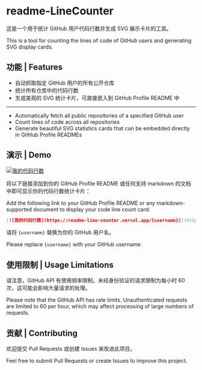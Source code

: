 # readme-LineCounter

这是一个用于统计 GitHub 用户代码行数并生成 SVG 展示卡片的工具。

This is a tool for counting the lines of code of GitHub users and generating SVG display cards.

## 功能 | Features

- 自动抓取指定 GitHub 用户的所有公开仓库
- 统计所有仓库中的代码行数
- 生成美观的 SVG 统计卡片，可直接嵌入到 GitHub Profile README 中

---

- Automatically fetch all public repositories of a specified GitHub user
- Count lines of code across all repositories
- Generate beautiful SVG statistics cards that can be embedded directly in GitHub Profile READMEs

## 演示 | Demo

[![我的代码行数](https://readme-line-counter.vercel.app/InsideEmpire)](https://github.com/InsideEmpire/readme-LineCounter)

将以下链接添加到你的 GitHub Profile README 或任何支持 markdown 的文档中即可显示你的代码行数统计卡片：

Add the following link to your GitHub Profile README or any markdown-supported document to display your code line count card:

```markdown
[![我的代码行数](https://readme-line-counter.vercel.app/{username})](https://github.com/InsideEmpire/readme-LineCounter)
```

请将 `{username}` 替换为你的 GitHub 用户名。

Please replace `{username}` with your GitHub username.

## 使用限制 | Usage Limitations

请注意，GitHub API 有使用频率限制。未经身份验证的请求限制为每小时 60 次，这可能会影响大量请求的处理。

Please note that the GitHub API has rate limits. Unauthenticated requests are limited to 60 per hour, which may affect processing of large numbers of requests.

## 贡献 | Contributing

欢迎提交 Pull Requests 或创建 Issues 来改进此项目。

Feel free to submit Pull Requests or create Issues to improve this project.
